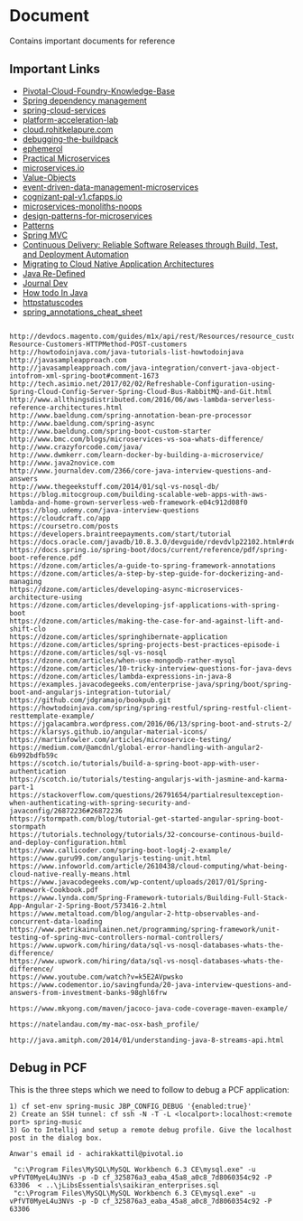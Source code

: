 # Document
Contains important documents for reference

## Important Links
- [Pivotal-Cloud-Foundry-Knowledge-Base](https://discuss.pivotal.io/hc/en-us/categories/200072648-Pivotal-Cloud-Foundry-Knowledge-Base)
- [Spring dependency management](https://gist.github.com/tygern/7ae839d0165e7f2bd141402654dc8966)
- [spring-cloud-services](https://docs.pivotal.io/spring-cloud-services/common/client-dependencies.html)
- [platform-acceleration-lab](https://platform-acceleration-lab-links-v1.cfapps.io/)
- [cloud.rohitkelapure.com](http://cloud.rohitkelapure.com/2016/10/snap-analysis-of-applications.html)
- [debugging-the-buildpack](https://github.com/cloudfoundry/java-buildpack/blob/master/docs/debugging-the-buildpack.md)
- [ephemerol](https://github.com/Pivotal-Field-Engineering/ephemerol)
- [Practical Microservices](https://docs.google.com/document/d/1WU7pKwW-Sx5Wrc0pQoM7r4vrSanXa2VcrQ1F6siCwvY/edit#heading=h.xvv6bc2hme7d)
- [microservices.io](http://microservices.io/index.html)
- [Value-Objects](https://www.infoq.com/presentations/Value-Objects-Dan-Bergh-Johnsson)
- [event-driven-data-management-microservices](https://www.nginx.com/blog/event-driven-data-management-microservices/)
- [cognizant-pal-v1.cfapps.io](https://cognizant-pal-v1.cfapps.io)
- [microservices-monoliths-noops](http://blog.arungupta.me/microservices-monoliths-noops/)
- [design-patterns-for-microservices](https://azure.microsoft.com/en-in/blog/design-patterns-for-microservices/)
- [Patterns](https://docs.microsoft.com/en-us/azure/architecture/patterns/)
- [Spring MVC](https://www.javatpoint.com/spring-3-mvc-tutorial)
- [Continuous Delivery: Reliable Software Releases through Build, Test, and Deployment Automation](http://www.synchronit.com/downloads/Continuous%20Delivery%20-%20Reliable%20Software%20Releases%20Through%20Build,%20Test%20And%20Deployment%20Automation.pdf)
- [Migrating to Cloud Native Application Architectures](https://download3.vmware.com/vmworld/2015/downloads/oreilly-cloud-native-archx.pdf)
- [Java Re-Defined](http://www.java-redefined.com/2013/08/java-collections-internal-working.html)
- [Journal Dev](http://www.journaldev.com/2888/spring-tutorial-spring-core-tutorial)
- [How todo In Java](http://howtodoinjava.com/)
- [httpstatuscodes](http://www.restapitutorial.com/httpstatuscodes.html)
- [spring_annotations_cheat_sheet](http://files.zeroturnaround.com/pdf/zt_spring_annotations_cheat_sheet.pdf)

```text

http://devdocs.magento.com/guides/m1x/api/rest/Resources/resource_customers.html#RESTAPI-Resource-Customers-HTTPMethod-POST-customers
http://howtodoinjava.com/java-tutorials-list-howtodoinjava 
http://javasampleapproach.com
http://javasampleapproach.com/java-integration/convert-java-object-intofrom-xml-spring-boot#comment-1673
http://tech.asimio.net/2017/02/02/Refreshable-Configuration-using-Spring-Cloud-Config-Server-Spring-Cloud-Bus-RabbitMQ-and-Git.html
http://www.allthingsdistributed.com/2016/06/aws-lambda-serverless-reference-architectures.html
http://www.baeldung.com/spring-annotation-bean-pre-processor
http://www.baeldung.com/spring-async
http://www.baeldung.com/spring-boot-custom-starter
http://www.bmc.com/blogs/microservices-vs-soa-whats-difference/
http://www.crazyforcode.com/java/
http://www.dwmkerr.com/learn-docker-by-building-a-microservice/
http://www.java2novice.com
http://www.journaldev.com/2366/core-java-interview-questions-and-answers
http://www.thegeekstuff.com/2014/01/sql-vs-nosql-db/
https://blog.mitocgroup.com/building-scalable-web-apps-with-aws-lambda-and-home-grown-serverless-web-framework-e04c912d08f0
https://blog.udemy.com/java-interview-questions
https://cloudcraft.co/app
https://coursetro.com/posts
https://developers.braintreepayments.com/start/tutorial
https://docs.oracle.com/javadb/10.8.3.0/devguide/rdevdvlp22102.html#rdevdvlp22102
https://docs.spring.io/spring-boot/docs/current/reference/pdf/spring-boot-reference.pdf
https://dzone.com/articles/a-guide-to-spring-framework-annotations
https://dzone.com/articles/a-step-by-step-guide-for-dockerizing-and-managing
https://dzone.com/articles/developing-async-microservices-architecture-using
https://dzone.com/articles/developing-jsf-applications-with-spring-boot
https://dzone.com/articles/making-the-case-for-and-against-lift-and-shift-clo
https://dzone.com/articles/springhibernate-application
https://dzone.com/articles/spring-projects-best-practices-episode-i
https://dzone.com/articles/sql-vs-nosql
https://dzone.com/articles/when-use-mongodb-rather-mysql
https://dzone.com/articles/10-tricky-interview-questions-for-java-devs
https://dzone.com/articles/lambda-expressions-in-java-8
https://examples.javacodegeeks.com/enterprise-java/spring/boot/spring-boot-and-angularjs-integration-tutorial/
https://github.com/jdgramajo/bookpub.git
https://howtodoinjava.com/spring/spring-restful/spring-restful-client-resttemplate-example/
https://jgalacambra.wordpress.com/2016/06/13/spring-boot-and-struts-2/
https://klarsys.github.io/angular-material-icons/
https://martinfowler.com/articles/microservice-testing/
https://medium.com/@amcdnl/global-error-handling-with-angular2-6b992bdfb59c
https://scotch.io/tutorials/build-a-spring-boot-app-with-user-authentication
https://scotch.io/tutorials/testing-angularjs-with-jasmine-and-karma-part-1
https://stackoverflow.com/questions/26791654/partialresultexception-when-authenticating-with-spring-security-and-javaconfig/26872236#26872236
https://stormpath.com/blog/tutorial-get-started-angular-spring-boot-stormpath
https://tutorials.technology/tutorials/32-concourse-continous-build-and-deploy-configuration.html
https://www.callicoder.com/spring-boot-log4j-2-example/
https://www.guru99.com/angularjs-testing-unit.html
https://www.infoworld.com/article/2610438/cloud-computing/what-being-cloud-native-really-means.html
https://www.javacodegeeks.com/wp-content/uploads/2017/01/Spring-Framework-Cookbook.pdf
https://www.lynda.com/Spring-Framework-tutorials/Building-Full-Stack-App-Angular-2-Spring-Boot/573416-2.html
https://www.metaltoad.com/blog/angular-2-http-observables-and-concurrent-data-loading
https://www.petrikainulainen.net/programming/spring-framework/unit-testing-of-spring-mvc-controllers-normal-controllers/
https://www.upwork.com/hiring/data/sql-vs-nosql-databases-whats-the-difference/
https://www.upwork.com/hiring/data/sql-vs-nosql-databases-whats-the-difference/
https://www.youtube.com/watch?v=k5E2AVpwsko
https://www.codementor.io/savingfunda/20-java-interview-questions-and-answers-from-investment-banks-98ghl6frw

https://www.mkyong.com/maven/jacoco-java-code-coverage-maven-example/

https://natelandau.com/my-mac-osx-bash_profile/

http://java.amitph.com/2014/01/understanding-java-8-streams-api.html

```

## Debug in PCF
This is the three steps which we need to follow to debug a PCF application:
```
1) cf set-env spring-music JBP_CONFIG_DEBUG '{enabled:true}'
2) Create an SSH tunnel: cf ssh -N -T -L <localport>:localhost:<remote port> spring-music
3) Go to Intellij and setup a remote debug profile. Give the localhost post in the dialog box.
```
```
Anwar's email id - achirakkattil@pivotal.io
```

```
 "c:\Program Files\MySQL\MySQL Workbench 6.3 CE\mysql.exe" -u vPfVT0MyeL4u3NVs -p -D cf_325876a3_eaba_45a8_a0c8_7d8060354c92 -P 63306  < ..\jLibsEssentials\saikiran_enterprises.sql
 "c:\Program Files\MySQL\MySQL Workbench 6.3 CE\mysql.exe" -u vPfVT0MyeL4u3NVs -p -D cf_325876a3_eaba_45a8_a0c8_7d8060354c92 -P 63306
 ```
